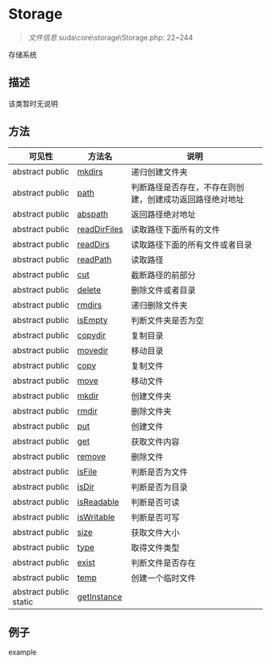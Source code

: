#  Storage 

> *文件信息* suda\core\storage\Storage.php: 22~244


存储系统


## 描述



该类暂时无说明



## 方法

| 可见性 | 方法名 | 说明 |
|--------|-------|------|
|abstract  public  |[mkdirs](Storage/mkdirs.md) | 递归创建文件夹 |
|abstract  public  |[path](Storage/path.md) | 判断路径是否存在，不存在则创建，创建成功返回路径绝对地址 |
|abstract  public  |[abspath](Storage/abspath.md) | 返回路径绝对地址 |
|abstract  public  |[readDirFiles](Storage/readDirFiles.md) | 读取路径下面所有的文件 |
|abstract  public  |[readDirs](Storage/readDirs.md) | 读取路径下面的所有文件或者目录 |
|abstract  public  |[readPath](Storage/readPath.md) | 读取路径 |
|abstract  public  |[cut](Storage/cut.md) | 截断路径的前部分 |
|abstract  public  |[delete](Storage/delete.md) | 删除文件或者目录 |
|abstract  public  |[rmdirs](Storage/rmdirs.md) | 递归删除文件夹 |
|abstract  public  |[isEmpty](Storage/isEmpty.md) | 判断文件夹是否为空 |
|abstract  public  |[copydir](Storage/copydir.md) | 复制目录 |
|abstract  public  |[movedir](Storage/movedir.md) | 移动目录 |
|abstract  public  |[copy](Storage/copy.md) | 复制文件 |
|abstract  public  |[move](Storage/move.md) | 移动文件 |
|abstract  public  |[mkdir](Storage/mkdir.md) | 创建文件夹 |
|abstract  public  |[rmdir](Storage/rmdir.md) | 删除文件夹 |
|abstract  public  |[put](Storage/put.md) | 创建文件 |
|abstract  public  |[get](Storage/get.md) | 获取文件内容 |
|abstract  public  |[remove](Storage/remove.md) | 删除文件 |
|abstract  public  |[isFile](Storage/isFile.md) | 判断是否为文件 |
|abstract  public  |[isDir](Storage/isDir.md) | 判断是否为目录 |
|abstract  public  |[isReadable](Storage/isReadable.md) | 判断是否可读 |
|abstract  public  |[isWritable](Storage/isWritable.md) | 判断是否可写 |
|abstract  public  |[size](Storage/size.md) | 获取文件大小 |
|abstract  public  |[type](Storage/type.md) | 取得文件类型 |
|abstract  public  |[exist](Storage/exist.md) | 判断文件是否存在 |
|abstract  public  |[temp](Storage/temp.md) | 创建一个临时文件 |
|abstract  public  static|[getInstance](Storage/getInstance.md) |  |
 

## 例子

example